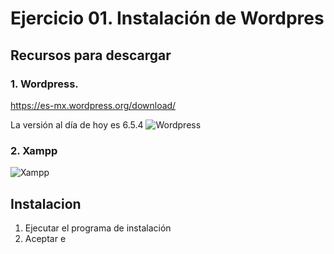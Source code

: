 # Ejercicio 01. Instalación de Wordpres

## Recursos para descargar

### 1. Wordpress.
https://es-mx.wordpress.org/download/

La versión al día de hoy es 6.5.4
![Wordpress](https://i.imgur.com/G4dho4A.png)


### 2. Xampp

![Xampp](https://i.imgur.com/WMtuJ0j.png)

## Instalacion
1. Ejecutar el programa de instalación
2. Aceptar e
<!--stackedit_data:
eyJoaXN0b3J5IjpbLTE3MDQ3MTk0OTBdfQ==
-->